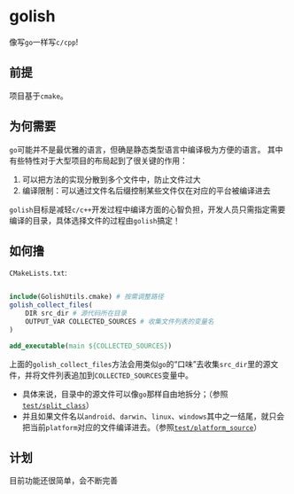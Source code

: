 # golish

像写`go`一样写`c/cpp`!

## 前提

项目基于`cmake`。

## 为何需要

`go`可能并不是最优雅的语言，但确是静态类型语言中编译极为方便的语言。
其中有些特性对于大型项目的布局起到了很关键的作用：

1. 可以把方法的实现分散到多个文件中，防止文件过大
2. 编译限制：可以通过文件名后缀控制某些文件仅在对应的平台被编译进去

`golish`目标是减轻`c/c++`开发过程中编译方面的心智负担，开发人员只需指定需要编译的目录，具体选择文件的过程由`golish`搞定！

## 如何撸

`CMakeLists.txt`:
```cmake

include(GolishUtils.cmake) # 按需调整路径
golish_collect_files(
    DIR src_dir # 源代码所在目录
    OUTPUT_VAR COLLECTED_SOURCES # 收集文件列表的变量名
)

add_executable(main ${COLLECTED_SOURCES})
```

上面的`golish_collect_files`方法会用类似`go`的“口味”去收集`src_dir`里的源文件，并将文件列表追加到`COLLECTED_SOURCES`变量中。

- 具体来说，目录中的源文件可以像`go`那样自由地拆分；（参照[`test/split_class`](https://github.com/zhiqiangxu/golish/tree/master/test/split_class)）
- 并且如果文件名以`android`、`darwin`、`linux`、`windows`其中之一结尾，就只会把当前`platform`对应的文件编译进去。（参照[`test/platform_source`](https://github.com/zhiqiangxu/golish/tree/master/test/platform_source)）

## 计划

目前功能还很简单，会不断完善